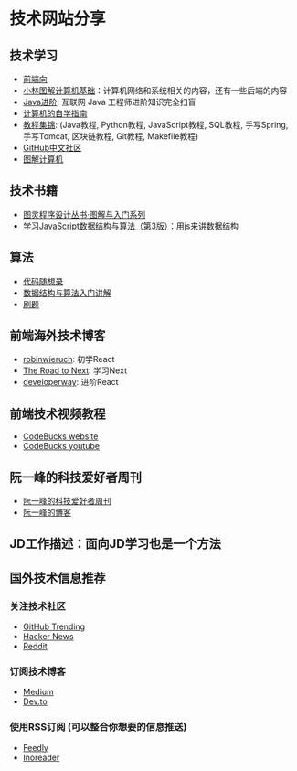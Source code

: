 # 技术网站分享

## 技术学习
- [前端向](https://www.codecrack.cn/zh)
- [小林图解计算机基础](https://xiaolincoding.com/)：计算机网络和系统相关的内容，还有一些后端的内容
- [Java进阶](https://doocs.github.io/advanced-java/#/): 互联网 Java 工程师进阶知识完全扫盲
- [计算机的自学指南](https://csdiy.wiki/)
- [教程集锦](https://liaoxuefeng.com/books/java/introduction/index.html): 
  (Java教程, Python教程, JavaScript教程, SQL教程, 手写Spring, 手写Tomcat, 区块链教程, Git教程, Makefile教程)
- [GitHub中文社区](https://www.github-zh.com/awesome)
- [图解计算机](https://www.cnblogs.com/flashsun/p/14401623.html)

## 技术书籍
- [图灵程序设计丛书·图解与入门系列](https://book.douban.com/series/34135)
- [学习JavaScript数据结构与算法（第3版）](https://weread.qq.com/web/bookDetail/99732570718ff67e997e35b?wfrom=bookDetailH5)：用js来讲数据结构

## 算法
- [代码随想录](https://programmercarl.com/)
- [数据结构与算法入门讲解](https://www.hello-algo.com/)
- [刷题](https://www.programmercarl.com/)

## 前端海外技术博客
- [robinwieruch](https://www.robinwieruch.de/blog/): 初学React
- [The Road to Next](https://www.road-to-next.com/): 学习Next
- [developerway](https://www.developerway.com/): 进阶React

## 前端技术视频教程
- [CodeBucks website](https://devdreaming.com/)
- [CodeBucks youtube](https://www.youtube.com/@CodeBucks)

## 阮一峰的科技爱好者周刊
- [阮一峰的科技爱好者周刊](https://github.com/ruanyf/weekly)
- [阮一峰的博客](http://www.ruanyifeng.com/blog/)

## JD工作描述：面向JD学习也是一个方法

## 国外技术信息推荐
### 关注技术社区
- [GitHub Trending](https://github.com/trending)
- [Hacker News](https://news.ycombinator.com/)
- [Reddit](https://www.reddit.com/)

### 订阅技术博客
- [Medium](https://medium.com/)
- [Dev.to](https://dev.to/)

### 使用RSS订阅 (可以整合你想要的信息推送)
- [Feedly](https://feedly.com/)
- [Inoreader](https://www.inoreader.com/)

